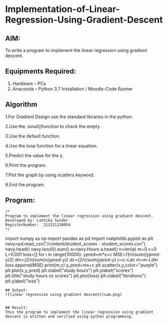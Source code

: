 # Implementation-of-Linear-Regression-Using-Gradient-Descent

## AIM:
To write a program to implement the linear regression using gradient descent.

## Equipments Required:
1. Hardware – PCs
2. Anaconda – Python 3.7 Installation / Moodle-Code Runner

## Algorithm
1.For Gradient Design use the standard libraries in the python.

2.Use the .isnull()function to check the empty .

3.Use the default function.

4.Use the loop function for a linear equation.

5.Predict the value for the y.

6.Print the program.

7.Plot the graph by using scatters keyword.

8.End the program. 

## Program:
```
/*
Program to implement the linear regression using gradient descent.
Developed by: Lathika Sunder
RegisterNumber:  212221230054
*/
```
import numpy as np
import pandas as pd
import matplotlib.pyplot as plt
navy=pd.read_csv("/content/student_scores - student_scores.csv")
navy.head()
navy.isnull().sum()
a=navy.Hours
a.head()
n=len(a)
m=0
c=0
L=0.001
loss=[]
for i in range(10000):
  ypred=m*x+c
  MSE=(1/n)*sum((ypred-y)*2)
  dm=(2/n)*sum(x*(ypred-y))
  dc=(2/n)*sum(ypred-y)
  c=c-L*dc
  m=m-L*dm
  loss.append(MSE)
print(m,c)
y_pred=m*x+c
plt.scatter(x,y,color="purple")
plt.plot(x,y_pred)
plt.xlabel("study hours")
plt.ylabel("scores")
plt.title("study hours vs scores")
plt.plot(loss)
plt.xlabel("iterations")
plt.ylabel("loss")
```
## Output:
![linear regression using gradient descent](sam.png)


## Result:
Thus the program to implement the linear regression using gradient descent is written and verified using python programming.
